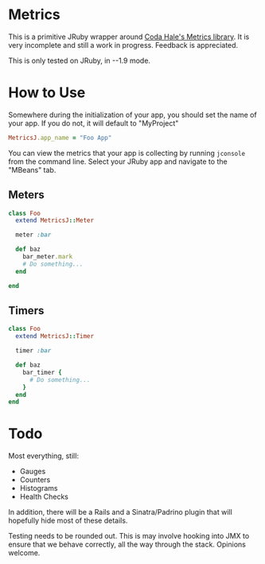 # Metrics

This is a primitive JRuby wrapper around [Coda Hale's Metrics library](https://github.com/codahale/metrics). It is very incomplete and still a work in progress. Feedback is appreciated.

This is only tested on JRuby, in --1.9 mode.

# How to Use

Somewhere during the initialization of your app, you should set the name of your app. If you do not, it will default to "MyProject"

```ruby
MetricsJ.app_name = "Foo App"
```

You can view the metrics that your app is collecting by running `jconsole` from the command line. Select your JRuby app and navigate to the "MBeans" tab.

## Meters

```ruby
class Foo
  extend MetricsJ::Meter

  meter :bar

  def baz
    bar_meter.mark
    # Do something...
  end

end
```

## Timers

```ruby
class Foo
  extend MetricsJ::Timer

  timer :bar

  def baz
    bar_timer {
      # Do something...
    }
  end
end
```

# Todo

Most everything, still:

- Gauges
- Counters
- Histograms
- Health Checks

In addition, there will be a Rails and a Sinatra/Padrino plugin that will hopefully hide most of these details.

Testing needs to be rounded out. This is may involve hooking into JMX to ensure that we behave correctly, all the way through the stack. Opinions welcome.
